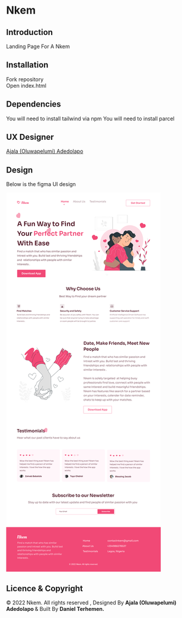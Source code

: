 # Nkem

## Introduction

Landing Page For A Nkem

## Installation

Fork repository <br> Open index.html

## Dependencies

You will need to install tailwind via npm 
You will need to install parcel

## UX Designer

[Ajala (Oluwapelumi) Adedolapo](https://www.linkedin.com/in/ajala-adedolapo-a84295157/)

## Design

Below is the figma UI design

![Nkem](./src/assets/images/nkem-web.png)


## Licence & Copyright

&copy; 2022 Nkem. All rights reserved , Designed By <strong> Ajala (Oluwapelumi) Adedolapo </strong> & Built By <strong>Daniel Terhemen. </strong>
